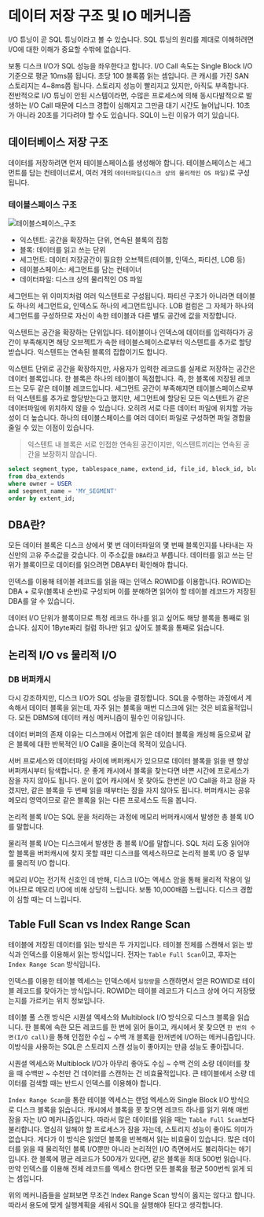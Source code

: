 # 데이터 저장 구조 및 IO 메커니즘

I/O 튜닝이 곧 SQL 튜닝이라고 볼 수 있습니다. SQL 튜닝의 원리를 제대로 이해하려면 I/O에 대한 이해가 중요할 수밖에 없습니다. 

보통 디스크 I/O가 SQL 성능을 좌우한다고 합니다. I/O Call 속도는 Single Block I/O 기준으로 평균 10ms쯤 됩니다. 초당 100 블록쯤 읽는 셈입니다. 큰 캐시를 가진 SAN 스토리지는  4~8ms쯤 됩니다.  스토리지 성능이 빨리지고 있지만, 아직도 부족합니다. 전반적으로 I/O 튜닝이 안된 시스템이라면, 수많은 프로세스에 의해 동시다발적으로 발생하는 I/O Call 때문에 디스크 경합이 심해지고 그만큼 대기 시간도 늘어납니다. 10초가 아니라 20초를 기다려야 할 수도 있습니다. SQL이 느린 이유가 여기 있습니다. 

## 데이터베이스 저장 구조

데이터를 저장하려면 먼저 테이블스페이스를 생성해야 합니다. 테이블스페이스는 세그먼트를 담는 컨테이너로서, 여러 개의 `데이터파일(디스크 상의 물리적인 OS 파일)`로 구성됩니다.

### 테이블스페이스 구조 

![테이블스페이스_구조](https://user-images.githubusercontent.com/22395934/126488839-49344a6f-e6c9-4753-b63c-0ee38fd30fa1.png)

- 익스텐트: 공간을 확장하는 단위, 연속된 블록의 집합
- 블록: 데이터를 읽고 쓰는 단위
- 세그먼트: 데이터 저장공간이 필요한 오브젝트(테이블, 인덱스, 파티션, LOB 등)
- 테이블스페이스: 세그먼트를 담는 컨테이너
- 데이터파일: 디스크 상의 물리적인 OS 파일

세그먼트는 위 이미지처럼 여러 익스텐트로 구성됩니다. 파티션 구조가 아니라면 테이블도 하나의 세그먼트요, 인덱스도 하나의 세그먼트입니다. LOB 컬럼은 그 자체가 하나의 세그먼트를 구성하므로 자신이 속한 테이블과 다른 별도 공간에 값을 저장합니다.

익스텐트는 공간을 확장하는 단위입니다. 테이블이나 인덱스에 데이터를 입력하다가 공간이 부족해지면 해당 오브젝트가 속한 테이블스페이스로부터 익스텐트를 추가로 할당받습니다. 익스텐트는 연속된 블록의 집합이기도 합니다. 

익스텐트 단위로 공간을 확장하지만, 사용자가 입력한 레코드를 실제로 저장하는 공간은 데이터 블록입니다. 한 블록은 하나의 테이블이 독점합니다. 즉, 한 블록에 저장된 레코드는 모두 같은 테이블 레코드입니다.
세그먼트 공간이 부족해지면 테이블스페이스로부터 익스텐트를 추가로 할당받는다고 했지만, 세그먼트에 할당된 모든 익스텐트가 같은 데이터파일에 위치하지 않을 수 있습니다. 오히려 서로 다른 데이터 파일에 위치할 가능성이 더 높습니다. 하나의 테이블스페이스를 여러 데이터 파일로 구성하면 파일 경합을 줄일 수 있는 이점이 있습니다. 

> 익스텐트 내 블록은 서로 인접한 연속된 공간이지만, 익스텐트끼리는 연속된 공간을 보장하지 않습니다.

```sql
select segment_type, tablespace_name, extend_id, file_id, block_id, blocks
from dba_extends
where owner = USER
and segment_name = 'MY_SEGMENT'
order by extent_id;
```

## DBA란?

모든 데이터 블록은 디스크 상에서 몇 번 데이터파일의 몇 번째 블록인지를 나타내는 자신만의 고유 주소값을 갖습니다. 이 주소값을 `DBA`라고 부릅니다. 데이터를 읽고 쓰는 단위가 블록이므로 데이터를 읽으려면 DBA부터 확인해야 합니다.

인덱스를 이용해 테이블 레코드를 읽을 때는 인덱스 ROWID를 이용합니다. ROWID는 DBA + 로우(블록내 순번)로 구성되며 이를 분해하면 읽어야 할 테이블 레코드가 저장된 DBA를 알 수 있습니다.

데이터 I/O 단위가 블록이므로 특정 레코드 하나를 읽고 싶어도 해당 블록을 통째로 읽습니다. 심지어 1Byte짜리 컬럼 하나만 읽고 싶어도 블록을 통째로 읽습니다.


## 논리적 I/O vs 물리적 I/O

### DB 버퍼캐시

다시 강조하지만, 디스크 I/O가 SQL 성능을 결정합니다. SQL을 수행하는 과정에서 계속해서 데이터 블록을 읽는데, 자주 읽는 블록을 매번 디스크에 읽는 것은 비효율적입니다. 모든 DBMS에 데이터 캐싱 메커니즘이 필수인 이유입니다.

데이터 버퍼의 존재 이유는 디스크에서 어렵게 읽은 데이터 블록을 캐싱해 둠으로써 같은 블록에 대한 반복적인 I/O Call을 줄이는데 목적이 있습니다.

서버 프로세스와 데이터파일 사이에 버퍼캐시가 있으므로 데이터 블록을 읽을 땐 항상 버퍼캐시부터 탐색합니다. 운 좋게 캐시에서 블록을 찾는다면 바쁜 시간에 프로세스가 잠을 자지 않아도 됩니다. 운이 없어 캐시에서 못 찾아도 한번은 I/O Call을 하고 잠을 자겠지만, 같은 블록을 두 번째 읽을 때부터는 잠을 자지 않아도 됩니다. 버퍼캐시는 공유 메모리 영역이므로 같은 블록을 읽는 다른 프로세스도 득을 봅니다.

논리적 블록 I/O는 SQL 문을 처리하는 과정에 메모리 버퍼캐시에서 발생한 총 블록 I/O를 말합니다. 

물리적 블록 I/O는 디스크에서 발생한 총 블록 I/O를 말합니다. SQL 처리 도중 읽어야 할 블록을 버퍼캐시에 찾지 못할 때만 디스크를 엑세스하므로 논리적 블록 I/O 중 일부를 물리적 I/O 합니다.

메모리 I/O는 전기적 신호인 데 반해, 디스크 I/O는 엑세스 암을 통해 물리적 작용이 일어나므로 메모리 I/O에 비해 상당히 느립니다. 보통 10,000배쯤 느립니다. 디스크 경합이 심할 때는 더 느립니다.

## Table Full Scan vs Index Range Scan

테이블에 저장된 데이터를 읽는 방식은 두 가지입니다. 테이블 전체를 스캔해서 읽는 방식과 인덱스를 이용해서 읽는 방식입니다. 전자는 `Table Full Scan`이고, 후자는 `Index Range Scan` 방식입니다. 

인덱스를 이용한 테이블 엑세스는 인덱스에서 `일정량`을 스캔하면서 얻은 ROWID로 테이블 레코드를 찾아가는 방식입니다. ROWID는 테이블 레코드가 디스크 상에 어디 저장됐는지를 가르키는 위치 정보입니다.

테이블 풀 스캔 방식은 시퀀셜 엑세스와 Multiblock I/O 방식으로 디스크 블록을 읽습니다. 한 블록에 속한 모든 레코드를 한 번에 읽어 들이고, 캐시에서 못 찾으면 `한 번의 수면(I/O call)`을 통해 인접한 수십 ~ 수백  개 블록을 한꺼번에 I/O하는 메커니즘입니다. 이방식을 사용하는 SQL은 스토리지 스캔 성능이 좋아지는 만큼 성능도 좋아집니다.

시퀀셜 엑세스와 Multiblock I/O가 아무리 좋아도 수십 ~ 수백 건의 소량 데이터를 찾을 때 수백만 ~ 수천만 건 데이터를 스캔하는 건 비효율적입니다. 큰 테이블에서 소량 데이터를 검색할 때는 반드시 인덱스를 이용해야 합니다.

`Index Range Scan`을 통한 테이블 엑세스는 랜덤 엑세스와 Single Block I/O 방식으로 디스크 블록을 읽습니다. 캐시에서 블록을 못 찾으면 레코드 하나를 읽기 위해 매번 잠을 자는 I/O 메커니즘입니다. 따라서 많은 데이터를 읽을 때는 `Table Full Scan`보다 불리합니다. 열심히 일해야 할 프로세스가 잠을 자는데, 스토리지 성능이 좋아도 의미가 없습니다. 게다가 이 방식은 읽었던 블록을 반복해서 읽는 비효율이 있습니다. 많은 데이터를 읽을 때 물리적인 블록 I/O뿐만 아니라 논리적인 I/O 측면에서도 불리하다는 애기입니다. 한 블록에 평균 레코드가 500개가 있다면, 같은 블록을 최대 500번 읽습니다. 만약 인덱스를 이용해 전체 레코드를 엑세스 한다면 모든 블록을 평균 500번씩 읽게 되는 셈입니다.  

위의 메커니즘들을 살펴보면 무조건 Index Range Scan 방식이 옳지는 않다고 합니다.
따라서 용도에 맞게 실행계획을 세워서 SQL을 실행해야 된다고 생각합니다.

